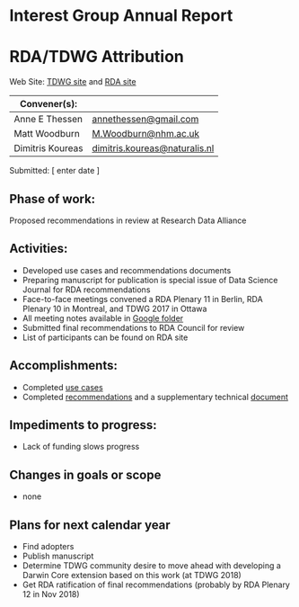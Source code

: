 # Interest Group Annual Report
# RDA/TDWG Attribution

Web Site:  [TDWG site](https://github.com/tdwg/attribution) and [RDA site](https://www.rd-alliance.org/groups/metadata-standards-attribution-physical-and-digital-collections-stewardship.html)
 
|Convener(s): ||
|-------------|----|
|Anne E Thessen|annethessen@gmail.com|
|Matt Woodburn|M.Woodburn@nhm.ac.uk|
|Dimitris Koureas|dimitris.koureas@naturalis.nl|

Submitted:  [ enter date ]

## Phase of work:
Proposed recommendations in review at Research Data Alliance

## Activities:
* Developed use cases and recommendations documents
* Preparing manuscript for publication is special issue of Data Science Journal for RDA recommendations
* Face-to-face meetings convened a RDA Plenary 11 in Berlin, RDA Plenary 10 in Montreal, and TDWG 2017 in Ottawa
* All meeting notes available in [Google folder](https://drive.google.com/drive/u/0/folders/0BwEsFsVGfEidYmlaWHFDU2dFSkE)
* Submitted final recommendations to RDA Council for review
* List of participants can be found on RDA site

## Accomplishments:
* Completed [use cases](https://github.com/tdwg/attribution/blob/master/use_cases.md)
* Completed [recommendations](https://github.com/tdwg/attribution/blob/master/RDA_recommendations.md) and a supplementary technical [document](https://github.com/tdwg/attribution/blob/master/RDA_technical_examples.md)

## Impediments to progress:
* Lack of funding slows progress

## Changes in goals or scope
* none

## Plans for next calendar year
* Find adopters
* Publish manuscript
* Determine TDWG community desire to move ahead with developing a Darwin Core extension based on this work (at TDWG 2018)
* Get RDA ratification of final recommendations (probably by RDA Plenary 12 in Nov 2018)



